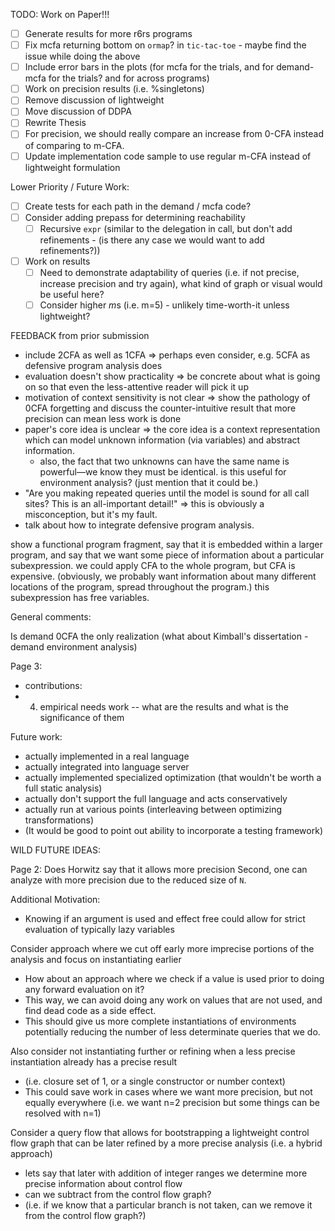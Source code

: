 TODO: 
Work on Paper!!!
- [ ] Generate results for more r6rs programs
- [ ] Fix mcfa returning bottom on `ormap`? in `tic-tac-toe` - maybe find the issue while doing the above
- [ ] Include error bars in the plots (for mcfa for the trials, and for demand-mcfa for the trials? and for across programs)
- [ ] Work on precision results (i.e. %singletons)
- [ ] Remove discussion of lightweight
- [ ] Move discussion of DDPA
- [ ] Rewrite Thesis
- [ ] For precision, we should really compare an increase from 0-CFA instead of comparing to m-CFA.
- [ ] Update implementation code sample to use regular m-CFA instead of lightweight formulation

Lower Priority / Future Work:
- [ ] Create tests for each path in the demand / mcfa code?
- [ ] Consider adding prepass for determining reachability
  - [ ] Recursive `expr` (similar to the delegation in call, but don't add refinements - (is there any case we would want to add refinements?))
- [ ] Work on results 
  - [ ] Need to demonstrate adaptability of queries (i.e. if not precise, increase precision and try again), what kind of graph or visual would be useful here?
  - [ ] Consider higher $m$s (i.e. m=5) - unlikely time-worth-it unless lightweight?

FEEDBACK from prior submission
- include 2CFA as well as 1CFA => perhaps even consider, e.g. 5CFA as defensive program analysis does
- evaluation doesn't show practicality => be concrete about what is going on so that even the less-attentive reader will pick it up
- motivation of context sensitivity is not clear => show the pathology of 0CFA forgetting and discuss the counter-intuitive result that more precision can mean less work is done
- paper's core idea is unclear => the core idea is a context representation which can model unknown information (via variables) and abstract information.
  - also, the fact that two unknowns can have the same name is powerful—we know they must be identical.
    is this useful for environment analysis? (just mention that it could be.)
- "Are you making repeated queries until the model is sound for all call sites? This is an all-important detail!"
  => this is obviously a misconception, but it's my fault.
- talk about how to integrate defensive program analysis.

show a functional program fragment, say that it is embedded within a larger program, and say that we want some piece of information about a particular subexpression.
we could apply CFA to the whole program, but CFA is expensive.
(obviously, we probably want information about many different locations of the program, spread throughout the program.)
this subexpression has free variables.


General comments:

Is demand 0CFA the only realization (what about Kimball's dissertation - demand environment analysis)

Page 3:
- contributions:
- 4) empirical needs work -- what are the results and what is the significance of them

Future work:
  - actually implemented in a real language
  - actually integrated into language server
  - actually implemented specialized optimization (that wouldn't be worth a full static analysis)
  - actually don't support the full language and acts conservatively
  - actually run at various points (interleaving between optimizing transformations)
  - (It would be good to point out ability to incorporate a testing framework)

WILD FUTURE IDEAS:


Page 2:
Does Horwitz say that it allows more precision
Second, one can analyze with more precision due to the reduced size of `N`.

Additional Motivation:
- Knowing if an argument is used and effect free could allow for strict evaluation of typically lazy variables

Consider approach where we cut off early more imprecise portions of the analysis and focus on instantiating earlier
- How about an approach where we check if a value is used prior to doing any forward evaluation on it? 
- This way, we can avoid doing any work on values that are not used, and find dead code as a side effect.
- This should give us more complete instantiations of environments potentially reducing the number of less determinate queries that we do.

Also consider not instantiating further or refining when a less precise instantiation already has a precise result 
- (i.e. closure set of 1, or a single constructor or number context) 
- This could save work in cases where we want more precision, but not equally everywhere (i.e. we want n=2 precision but some things can be resolved with n=1)

Consider a query flow that allows for bootstrapping a lightweight control flow graph that can be later refined by a more precise analysis (i.e. a hybrid approach) 
- lets say that later with addition of integer ranges we determine more precise information about control flow
- can we subtract from the control flow graph? 
- (i.e. if we know that a particular branch is not taken, can we remove it from the control flow graph?)